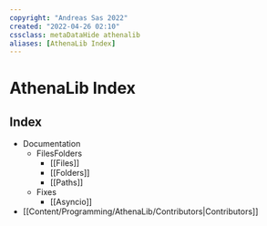```yaml
---
copyright: "Andreas Sas 2022"
created: "2022-04-26 02:10"
cssclass: metaDataHide athenalib
aliases: [AthenaLib Index]
---
```

# AthenaLib Index

## Index
- Documentation
    - FilesFolders
        - [[Files]]
        - [[Folders]]
        - [[Paths]]
    - Fixes
        -  [[Asyncio]]
- [[Content/Programming/AthenaLib/Contributors|Contributors]]